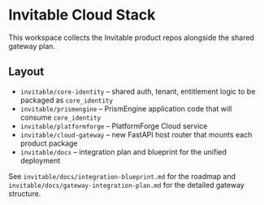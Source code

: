 # Invitable Cloud Stack

This workspace collects the Invitable product repos alongside the shared gateway plan.

## Layout
- `invitable/core-identity` – shared auth, tenant, entitlement logic to be packaged as `core_identity`
- `invitable/prismengine` – PrismEngine application code that will consume `core_identity`
- `invitable/platformforge` – PlatformForge Cloud service
- `invitable/cloud-gateway` – new FastAPI host router that mounts each product package
- `invitable/docs` – integration plan and blueprint for the unified deployment

See `invitable/docs/integration-blueprint.md` for the roadmap and `invitable/docs/gateway-integration-plan.md` for the detailed gateway structure.
